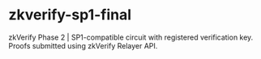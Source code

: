 # zkverify-sp1-final
zkVerify Phase 2 | SP1-compatible circuit with registered verification key. Proofs submitted using zkVerify Relayer API.
